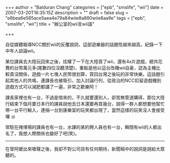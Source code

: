 +++
author = "Balduran Chang"
categories = ["epb", "smslife", "wii"]
date = 2007-03-20T16:35:15Z
description = ""
draft = false
slug = "e8bea6e585ace5aea4e79a84wiie8a880wiie8aa9e"
tags = ["epb", "smslife", "wii"]
title = "辦公室的wii言wii語"

+++


自從媒體報導NCC關於wii的反覆說詞，這部遊樂器的話題性越來越高，紀錄一下中年人談論wii。

某位課員去大陸玩回來之後，炫耀了一下在大陸買了wii，還有4x片遊戲，總共花費約台幣萬元多(尾數四位沒聽清楚)，重點是他以這台改機wii自豪，認為主機比較貴沒關係，遊戲一片七塊人民幣很划算，買回台灣之後玩的非常快樂。這話題引起其他人的共鳴，連課長也被吸引，加入討論行列，從政治的NCC扣留遊戲機到遊戲方式可以減肥都講了一遍，非常之歡樂阿！

課長家裡也有一台，不過是借來的，不久就要還別人，卻苦無管道購得，那位大陸行結束下個月要日本行的課員說他去日本還要再買幾台，說得一群人都想要他幫忙帶一台平行輸入，連捐一台到康樂室的玩笑都出現了，當然這樣的玩笑沒人會接受囉 :p

常駐在掩埋場的課員也有一台，水課的某約聘人員也有一台，瞬間有wii的人都出名了，我想人際關係也變好了吧(笑)。

- - - - - -

 在曾阿嬤出來嗆聲之後，我卻不對公司貨有任何期待，新聞稿中的說詞是說給大眾聽的。

